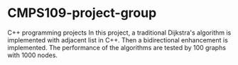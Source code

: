 CMPS109-project-group
=====================

C++ programming projects
In this project, a traditional Dijkstra's algorithm is implemented with adjacent list in C++.
Then a bidirectional enhancement is implemented. The performance of the algorithms are tested by 100 graphs with 1000 nodes.
